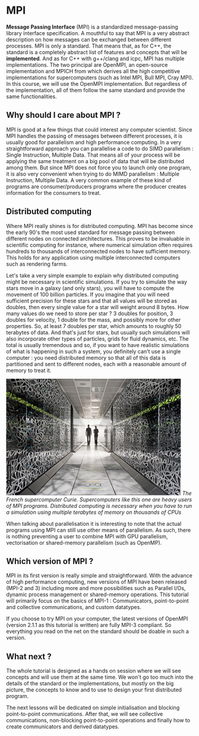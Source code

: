 # MPI

**Message Passing Interface** (MPI) is a standardized message-passing  library interface specification. A mouthful to say that MPI is a very abstract description on how messages can be exchanged between different processes. MPI is only a standard. That means that, as for C++, the standard is a completely abstract list of features and concepts that will be **implemented**. And as for C++ with g++/clang and icpc, MPI has multiple implementations. The two principal are OpenMPI, an open-source implementation and MPICH from which derives all the high competitive implementations for supercomputers (such as Intel MPI, Bull MPI, Cray MPI). In this course, we will use the OpenMPI implementation. But regardless of the implementation, all of them follow the same standard and provide the same functionalities.

## Why should I care about MPI ?

MPI is good at a few things that could interest any computer scientist. Since MPI handles the passing of messages between different processes, it is usually good for parallelism and high performance computing. In a very straightforward approach you can parallelise a code to do SIMD parallelism : Single Instruction, Multiple Data. That means all of your process will be applying the same treatment on a big pool of data that will be distributed among them. But since MPI does not force you to launch only one program, it is also very convenient when trying to do MIMD parallelism : Multiple Instruction, Multiple Data. A very common example of these kind of programs are consumer/producers programs where the producer creates information for the consumers to treat.

## Distributed computing

Where MPI really shines is for distributed computing. MPI has become since the early 90's the most used standard for message passing between different nodes on connected architectures. This proves to be invaluable in scientific computing for instance, where numerical simulation often requires hundreds to thousands of interconnected nodes to have sufficient memory. This holds for any application using multiple interconnected computers such as rendering farms.

Let's take a very simple example to explain why distributed computing might be necessary in scientific simulations. If you try to simulate the way stars move in a galaxy (and only stars), you will have to compute the movement of 100 billion particles. If you imagine that you will need sufficient precision for these stars and that all values will be stored as doubles, then every single value for a star will weight around 8 bytes. How many values do we need to store per star ? 3 doubles for position, 3 doubles for velocity, 1 double for the mass, and possibly more for other properties. So, at least 7 doubles per star, which amounts to roughly 50 terabytes of data. And that's just for stars, but usually such simulations will also incorporate other types of particles, grids for fluid dynamics, etc. The total is usually tremendous and so, if you want to have realistic simulations of what is happening in such a system, you definitely can't use a single computer : you need distributed memory so that all of this data is partitioned and sent to different nodes, each with a reasonable amount of memory to treat it.  

![The French supercomputer Curie](/img/curie.png "The French supercomputer Curie")
*The French supercomputer Curie. Supercomputers like this one are heavy users of MPI programs. Distributed computing is necessary when you have to run a simulation using multiple terabytes of memory on thousands of CPUs*

When talking about parallelisation it is interesting to note that the actual programs using MPI can still use other means of parallelism. As such, there is nothing preventing a user to combine MPI with GPU parallelism, vectorisation or shared-memory parallelism (such as OpenMP).

## Which version of MPI ?

MPI in its first version is really simple and straightforward. With the advance of high performance computing, new versions of MPI have been released (MPI-2 and 3) including more and more possibilities such as Parallel I/Os, dynamic process management or shared-memory operations. This tutorial will primarily focus on the basics of MPI-1 : Communicators, point-to-point and collective communications, and custom datatypes.

If you choose to try MPI on your computer, the latest versions of OpenMPI (version 2.1.1 as this tutorial is written) are fully MPI-3 compliant. So everything you read on the net on the standard should be doable in such a version.

## What next ?

The whole tutorial is designed as a hands on session where we will see concepts and will use them at the same time. We won't go too much into the details of the standard or the implementations, but mostly on the big picture, the concepts to know and to use to design your first distributed program.

The next lessons will be dedicated on simple initialisation and blocking point-to-point communications. After that, we will see collective communications, non-blocking point-to-point operations and finally how to create communicators and derived datatypes.






